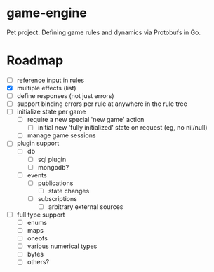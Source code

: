 # game-engine
Pet project. Defining game rules and dynamics via Protobufs in Go.

# Roadmap
- [ ] reference input in rules
- [x] multiple effects (list)
- [ ] define responses (not just errors)
- [ ] support binding errors per rule at anywhere in the rule tree
- [ ] initialize state per game
    - [ ] require a new special 'new game' action
        - [ ] initial new 'fully initialized' state on request (eg, no nil/null)
    - [ ] manage game sessions
- [ ] plugin support
    - [ ] db
        - [ ] sql plugin
        - [ ] mongodb?
    - [ ] events
        - [ ] publications
            - [ ] state changes
        - [ ] subscriptions
            - [ ] arbitrary external sources
- [ ] full type support
    - [ ] enums
    - [ ] maps
    - [ ] oneofs
    - [ ] various numerical types
    - [ ] bytes
    - [ ] others?

